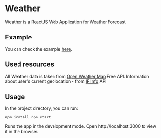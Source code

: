 # Weather

Weather is a ReactJS Web Application for Weather Forecast.

## Example

You can check the example [here](https://dzenglyuk-weather.netlify.app/).

## Used resources

All Weather data is taken from [Open Weather Map](https://openweathermap.org/) Free API.
Information about user's current geolocation - from [IP Info](https://ipinfo.io/) API.

## Usage

In the project directory, you can run:

``
npm install
npm start
``

Runs the app in the development mode.
Open http://localhost:3000 to view it in the browser.
